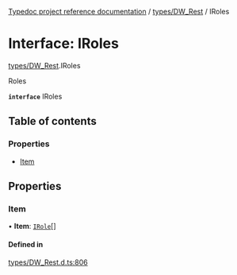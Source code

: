 [Typedoc project reference documentation](../README.md) / [types/DW_Rest](../modules/types_dw_rest.md) / IRoles

# Interface: IRoles

[types/DW_Rest](../modules/types_dw_rest.md).IRoles

Roles

**`interface`** IRoles

## Table of contents

### Properties

- [Item](types_dw_rest.iroles.md#item)

## Properties

### Item

• **Item**: [`IRole`](types_dw_rest.irole.md)[]

#### Defined in

[types/DW_Rest.d.ts:806](https://github.com/DocuWare/REST-Sample-TS/blob/beb3ada/src/types/DW_Rest.d.ts#L806)
